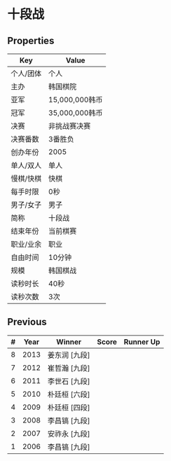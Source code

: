 # 十段战

## Properties

| Key | Value |
| --- | ----- |
| 个人/团体 | 个人 |
| 主办 | 韩国棋院 |
| 亚军 | 15,000,000韩币 |
| 冠军 | 35,000,000韩币 |
| 决赛 | 非挑战赛决赛 |
| 决赛番数 | 3番胜负 |
| 创办年份 | 2005 |
| 单人/双人 | 单人 |
| 慢棋/快棋 | 快棋 |
| 每手时限 | 0秒 |
| 男子/女子 | 男子 |
| 简称 | 十段战 |
| 结束年份 | 当前棋赛 |
| 职业/业余 | 职业 |
| 自由时间 | 10分钟 |
| 规模 | 韩国棋战 |
| 读秒时长 | 40秒 |
| 读秒次数 | 3次 |

## Previous

| # | Year | Winner | Score | Runner Up |
| --- | --- | --- | --- | --- |
| 8 | 2013 | 姜东润 [九段] |  |  |
| 7 | 2012 | 崔哲瀚 [九段] |  |  |
| 6 | 2011 | 李世石 [九段] |  |  |
| 5 | 2010 | 朴廷桓 [六段] |  |  |
| 4 | 2009 | 朴廷桓 [四段] |  |  |
| 3 | 2008 | 李昌镐 [九段] |  |  |
| 2 | 2007 | 安祚永 [九段] |  |  |
| 1 | 2006 | 李昌镐 [九段] |  |  |

